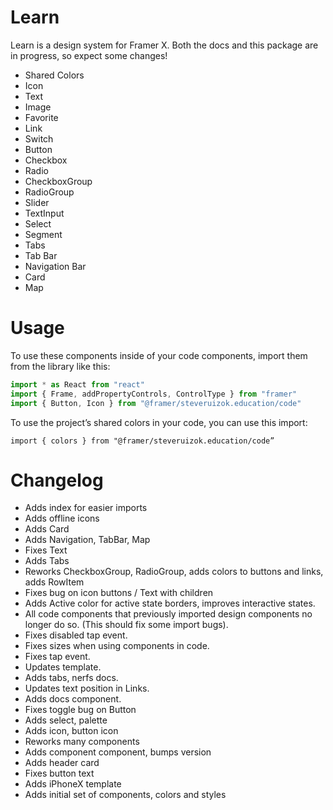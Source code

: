 # Learn

Learn is a design system for Framer X. Both the docs and this package are in progress, so expect some changes!

- Shared Colors
- Icon
- Text
- Image
- Favorite
- Link
- Switch
- Button
- Checkbox
- Radio
- CheckboxGroup
- RadioGroup
- Slider
- TextInput
- Select
- Segment
- Tabs
- Tab Bar
- Navigation Bar
- Card
- Map

# Usage

To use these components inside of your code components, import them from the library like this:

```jsx
import * as React from "react"
import { Frame, addPropertyControls, ControlType } from "framer"
import { Button, Icon } from "@framer/steveruizok.education/code"
```

To use the project’s shared colors in your code, you can use this import:

```tsx
import { colors } from "@framer/steveruizok.education/code”
```

# Changelog

- Adds index for easier imports
- Adds offline icons
- Adds Card
- Adds Navigation, TabBar, Map
- Fixes Text
- Adds Tabs
- Reworks CheckboxGroup, RadioGroup, adds colors to buttons and links, adds RowItem
- Fixes bug on icon buttons / Text with children
- Adds Active color for active state borders, improves interactive states. 
- All code components that previously imported design components no longer do so. (This should fix some import bugs).
- Fixes disabled tap event.
- Fixes sizes when using components in code.
- Fixes tap event.
- Updates template.
- Adds tabs, nerfs docs.
- Updates text position in Links.
- Adds docs component.
- Fixes toggle bug on Button
- Adds select, palette
- Adds icon, button icon
- Reworks many components
- Adds component component, bumps version
- Adds header card
- Fixes button text
- Adds iPhoneX template
- Adds initial set of components, colors and styles